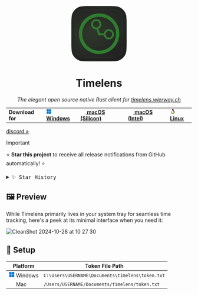 <div align="center">

<img width="150px" src="src-tauri/icons/icon.png" />
<h1><b>Timelens</b></h1>

<p align="center">
  <i>The elegant open source native Rust client for <a href="https://timelens.wierway.ch">timelens.wierway.ch</a></i>
</p>

<div align="center">
  <table style="border-collapse: collapse;">
    <tbody>
      <tr>
        <td><strong>Download for</strong></td>
        <td>
          <a href="https://github.com/0pandadev/timelens/releases/download/v0.1.1/Vleer-0.1.1.msi">
            <img src="src-tauri/icons/windows.png" alt="Windows"> <strong>Windows</strong>
          </a>
        </td>
        <td>
          <a href="https://github.com/0pandadev/timelens/releases/download/v0.1.1/Vleer-0.1.1_silicon.dmg">
            <picture>
              <img src="src-tauri/icons/apple.png" alt="macOS Silicon">
            </picture> <strong>macOS (Silicon)</strong>
          </a>
        </td>
        <td>
          <a href="https://github.com/0pandadev/timelens/releases/download/v0.1.1/Vleer-0.1.1_intel.dmg">
            <picture>
              <img src="src-tauri/icons/apple.png" alt="macOS Intel">
            </picture> <strong>macOS (Intel)</strong>
          </a>
        </td>
        <td>
          <a href="https://github.com/0pandadev/timelens/releases/download/v0.1.1/Vleer-0.1.1.AppImage">
            <img src="src-tauri/icons/linux.png" alt="Linux"> <strong>Linux</strong>
          </a>
        </td>
      </tr>
    </tbody>
  </table>
</div>
</div>

[discord »](https://discord.gg/invite/Y7SbYphVw9)

> [!IMPORTANT]
>
> ⭐️ **Star this project** to receive all release notifications from GitHub automatically! ⭐️

<details>
  <summary><kbd>✨ Star History</kbd></summary>
  <a href="https://star-history.com/#0pandadev/timelens&Date">
    <picture>
      <source media="(prefers-color-scheme: dark)" srcset="https://api.star-history.com/svg?repos=0pandadev/timelens&theme=dark&type=Date">
      <img width="100%" src="https://api.star-history.com/svg?repos=0pandadev/timelens&type=Date">
    </picture>
  </a>
</details>

## 🖼️ Preview

While Timelens primarily lives in your system tray for seamless time tracking, here's a peek at its minimal interface when you need it:

![CleanShot 2024-10-28 at 10  27 30](https://github.com/user-attachments/assets/27295cc4-6ccc-462d-a8f2-873f85fc876b)

## 🚀 Setup

<table>
  <thead>
    <tr>
      <th>Platform</th>
      <th>Token File Path</th>
    </tr>
  </thead>
  <tbody>
    <tr>
      <td><img src="src-tauri/icons/windows.png" width="16"> Windows</td>
      <td><code>C:\Users\USERNAME\Documents\timelens\token.txt</code></td>
    </tr>
    <tr>
      <td><img src="src-tauri/icons/apple.png" width="16"> Mac</td>
      <td><code>/Users/USERNAME/Documents/timelens/token.txt</code></td>
    </tr>
  </tbody>
</table>
